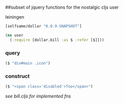 ##subset of jquery functions for the nostalgic cljs user

leiningen
```clj
[selfsame/dollar "0.0.9-SNAPSHOT"]
```

```clj
(ns user
  (:require [dollar.bill :as $ :refer [$]]))
```

### query

```clj
($ "div#main .icon")
```

### construct

```clj
($ "<span class='disabled'>foo</span>")
```


_see bill.cljs for implemented fns_